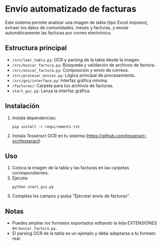 # Envío automatizado de facturas

Este sistema permite analizar una imagen de tabla (tipo Excel impreso), extraer los datos de comunidades, meses y facturas, y enviar automáticamente las facturas por correo electrónico.

## Estructura principal
- `/src/leer_tabla.py`: OCR y parsing de la tabla desde la imagen.
- `/src/buscar_factura.py`: Búsqueda y validación de archivos de factura.
- `/src/enviar_factura.py`: Composición y envío de correos.
- `/src/procesar_envios.py`: Lógica principal de procesamiento.
- `/src/gui/interface.py`: Interfaz gráfica mínima.
- `/facturas/`: Carpeta para tus archivos de facturas.
- `start_gui.py`: Lanza la interfaz gráfica.

## Instalación

1. Instala dependencias:
   ```
   pip install -r requirements.txt
   ```
2. Instala Tesseract OCR en tu sistema (https://github.com/tesseract-ocr/tesseract)

## Uso

1. Coloca la imagen de la tabla y las facturas en las carpetas correspondientes.
2. Ejecuta:
   ```
   python start_gui.py
   ```
3. Completa los campos y pulsa "Ejecutar envío de facturas".

## Notas
- Puedes ampliar los formatos soportados editando la lista EXTENSIONES en `buscar_factura.py`.
- El parsing OCR de la tabla es un ejemplo y debe adaptarse a tu formato real.
